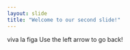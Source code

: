 ```yaml
---
layout: slide
title: "Welcome to our second slide!"
---
```

viva la figa
Use the left arrow to go back!
